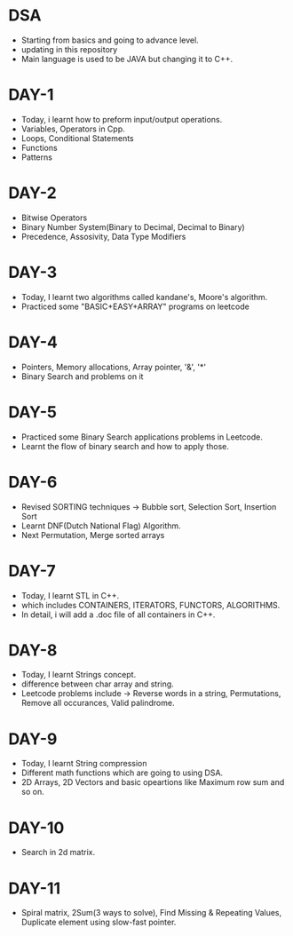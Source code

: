 # DSA
- Starting from basics and going to advance level.
- updating in this repository
- Main language is used to be JAVA but changing it to C++.
# DAY-1
- Today, i learnt how to preform input/output operations.
- Variables, Operators in Cpp.
- Loops, Conditional Statements
- Functions
- Patterns
# DAY-2
- Bitwise Operators
- Binary Number System(Binary to Decimal, Decimal to Binary)
- Precedence, Assosivity, Data Type Modifiers
# DAY-3
- Today, I learnt two algorithms called kandane's, Moore's algorithm.
- Practiced some "BASIC+EASY+ARRAY" programs on leetcode
# DAY-4
- Pointers, Memory allocations, Array pointer, '&', '*'
- Binary Search and problems on it
# DAY-5
- Practiced some Binary Search applications problems in Leetcode.
- Learnt the flow of binary search and how to apply those.
# DAY-6
- Revised SORTING techniques -> Bubble sort, Selection Sort, Insertion Sort
- Learnt DNF(Dutch National Flag) Algorithm.
-  Next Permutation, Merge sorted arrays
# DAY-7
- Today, I learnt STL in C++.
- which includes CONTAINERS, ITERATORS, FUNCTORS, ALGORITHMS.
- In detail, i will add a .doc file of all containers in C++.
# DAY-8
- Today, I learnt Strings concept.
- difference between char array and string.
- Leetcode problems include -> Reverse words in a string, Permutations, Remove all occurances, Valid palindrome.
# DAY-9
- Today, I learnt String compression
- Different math functions which are going to using DSA.
- 2D Arrays, 2D Vectors and basic opeartions like Maximum row sum and so on.
# DAY-10
- Search in 2d matrix.
# DAY-11
- Spiral matrix, 2Sum(3 ways to solve), Find Missing & Repeating Values, Duplicate element using slow-fast pointer.
